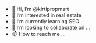 - 👋 Hi, I’m @kirtipropmart
- 👀 I’m interested in real estate
- 🌱 I’m currently learning SEO
- 💞️ I’m looking to collaborate on ...
- 📫 How to reach me ...

<!---
kirtipropmart/kirtipropmart is a ✨ special ✨ repository because its `README.md` (this file) appears on your GitHub profile.
You can click the Preview link to take a look at your changes.
--->
